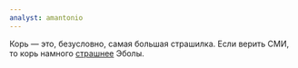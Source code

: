 ```yaml
---
analyst: amantonio
---
```


Корь — это, безусловно, самая большая страшилка. Если верить СМИ, то корь намного [страшнее](http://www.healthcareglobal.com/hospitals/scared-ebola-measles-outbreak-far-more-dangerous) Эболы.
